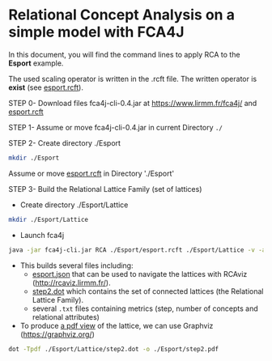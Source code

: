 #	Relational Concept Analysis on a simple model with FCA4J

In this document, you will find the command lines to apply RCA to the **Esport** example.

The used scaling operator is written in the .rcft file. The written operator is **exist** (see [esport.rcft](../TP/Esport/esport.rcft)).

STEP 0- Download files fca4j-cli-0.4.jar at https://www.lirmm.fr/fca4j/ and [esport.rcft](../TP/Esport/esport.rcft)

STEP 1- Assume or move fca4j-cli-0.4.jar in current Directory `./`

STEP 2- Create directory ./Esport 

```bash
mkdir ./Esport
```	
Assume or move [esport.rcft](../TP/Esport/esport.rcft) in Directory './Esport'

STEP 3- Build the Relational Lattice Family (set of lattices)
- Create directory ./Esport/Lattice
```bash
mkdir ./Esport/Lattice
```
- Launch fca4j
```bash
java -jar fca4j-cli.jar RCA ./Esport/esport.rcft ./Esport/Lattice -v -a ADD_EXTENT
```
- This builds several files including:
	- [esport.json](../TP/Esport/Lattice/esport.json) that can be used to navigate the lattices with RCAviz (http://rcaviz.lirmm.fr/).
	- [step2.dot](../TP/Esport/Lattice/step2.dot) which contains the set of connected lattices (the Relational Lattice Family). 
	- several `.txt` files containing metrics (step, number of concepts and relational attributes)
- To produce [a pdf view](../TP/Esport/step2.pdf) of the lattice, we can use Graphviz (https://graphviz.org/) 

```bash
dot -Tpdf ./Esport/Lattice/step2.dot -o ./Esport/step2.pdf
```
